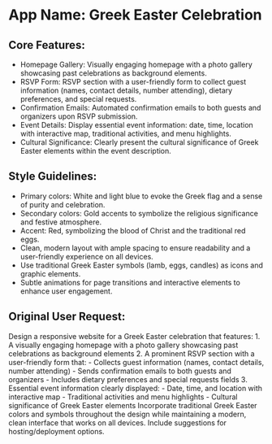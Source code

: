 # **App Name**: Greek Easter Celebration

## Core Features:

- Homepage Gallery: Visually engaging homepage with a photo gallery showcasing past celebrations as background elements.
- RSVP Form: RSVP section with a user-friendly form to collect guest information (names, contact details, number attending), dietary preferences, and special requests.
- Confirmation Emails: Automated confirmation emails to both guests and organizers upon RSVP submission.
- Event Details: Display essential event information: date, time, location with interactive map, traditional activities, and menu highlights.
- Cultural Significance: Clearly present the cultural significance of Greek Easter elements within the event description.

## Style Guidelines:

- Primary colors: White and light blue to evoke the Greek flag and a sense of purity and celebration.
- Secondary colors: Gold accents to symbolize the religious significance and festive atmosphere.
- Accent: Red, symbolizing the blood of Christ and the traditional red eggs.
- Clean, modern layout with ample spacing to ensure readability and a user-friendly experience on all devices.
- Use traditional Greek Easter symbols (lamb, eggs, candles) as icons and graphic elements.
- Subtle animations for page transitions and interactive elements to enhance user engagement.

## Original User Request:
Design a responsive website for a Greek Easter celebration that features: 1. A visually engaging homepage with a photo gallery showcasing past celebrations as background elements 2. A prominent RSVP section with a user-friendly form that: - Collects guest information (names, contact details, number attending) - Sends confirmation emails to both guests and organizers - Includes dietary preferences and special requests fields 3. Essential event information clearly displayed: - Date, time, and location with interactive map - Traditional activities and menu highlights - Cultural significance of Greek Easter elements Incorporate traditional Greek Easter colors and symbols throughout the design while maintaining a modern, clean interface that works on all devices. Include suggestions for hosting/deployment options.
  